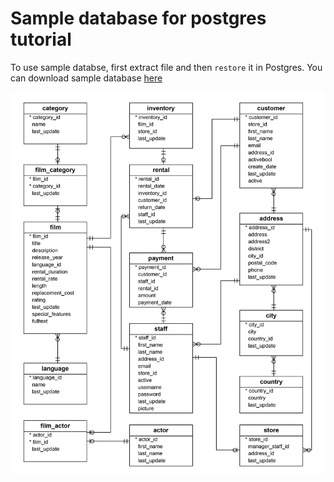 # Sample database for postgres tutorial
To use sample databse, first extract file and then `restore` it in Postgres.
You can download sample database [here](https://github.com/ashkanRmk/psql-sample/raw/main/dvdrental.zip)

![alt text](postgresql-sample-database-diagram.jpg "ER Diagram")
